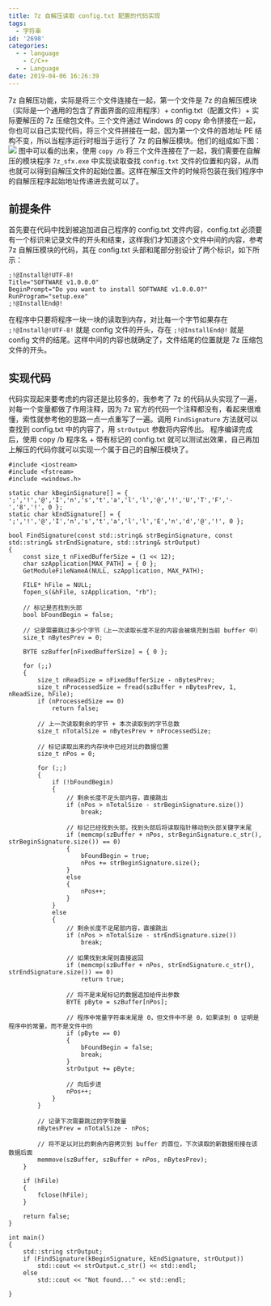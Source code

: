 ```yaml
---
title: 7z 自解压读取 config.txt 配置的代码实现
tags:
  - 字符串
id: '2698'
categories:
  - - language
    - C/C++
  - - Language
date: 2019-04-06 16:26:39
---
```


7z 自解压功能，实际是将三个文件连接在一起，第一个文件是 7z 的自解压模块（实际是一个通用的包含了界面界面的应用程序）+ config.txt（配置文件）+ 实际要解压的 7z 压缩包文件。三个文件通过 Windows 的 copy 命令拼接在一起，你也可以自己实现代码，将三个文件拼接在一起，因为第一个文件的首地址 PE 结构不变，所以当程序运行时相当于运行了 7z 的自解压模块。他们的组成如下图： [![](https://www.mycode.net.cn/wp-content/uploads/2019/04/2019-04-06_16-19-30.png)](https://www.mycode.net.cn/wp-content/uploads/2019/04/2019-04-06_16-19-30.png) 图中可以看的出来，使用 `copy /b` 将三个文件连接在了一起，我们需要在自解压的模块程序 `7z_sfx.exe` 中实现读取查找 `config.txt` 文件的位置和内容，从而也就可以得到自解压文件的起始位置。这样在解压文件的时候将包装在我们程序中的自解压程序起始地址传递进去就可以了。

## 前提条件

首先要在代码中找到被追加进自己程序的 config.txt 文件内容，config.txt 必须要有一个标识来记录文件的开头和结束，这样我们才知道这个文件中间的内容，参考 7z 自解压模块的代码，其在 config.txt 头部和尾部分别设计了两个标识，如下所示：

```
;!@Install@!UTF-8!
Title="SOFTWARE v1.0.0.0"
BeginPrompt="Do you want to install SOFTWARE v1.0.0.0?"
RunProgram="setup.exe"
;!@InstallEnd@!
```

在程序中只要将程序一块一块的读取到内存，对比每一个字节如果存在 `;!@Install@!UTF-8!` 就是 config 文件的开头，存在 `;!@InstallEnd@!` 就是 config 文件的结尾。这样中间的内容也就确定了，文件结尾的位置就是 7z 压缩包文件的开头。

## 实现代码

代码实现起来要考虑的内容还是比较多的，我参考了 7z 的代码从头实现了一遍，对每一个变量都做了作用注释，因为 7z 官方的代码一个注释都没有，看起来很难懂，索性就参考他的思路一点一点重写了一遍。调用 `FindSignature` 方法就可以查找到 config.txt 中的内容了，用 `strOutput` 参数将内容传出。 程序编译完成后，使用 copy /b 程序名 + 带有标记的 config.txt 就可以测试出效果，自己再加上解压的代码你就可以实现一个属于自己的自解压模块了。

```
#include <iostream>
#include <fstream>
#include <windows.h>

static char kBeginSignature[] = { ';','!','@','I','n','s','t','a','l','l','@','!','U','T','F','-','8','!', 0 };
static char kEndSignature[] = { ';','!','@','I','n','s','t','a','l','l','E','n','d','@','!', 0 };

bool FindSignature(const std::string& strBeginSignature, const std::string& strEndSignature, std::string& strOutput)
{
    const size_t nFixedBufferSize = (1 << 12);
    char szApplication[MAX_PATH] = { 0 };
    GetModuleFileNameA(NULL, szApplication, MAX_PATH);

    FILE* hFile = NULL;
    fopen_s(&hFile, szApplication, "rb");

    // 标记是否找到头部
    bool bFoundBegin = false;

    // 记录需要跳过多少个字节（上一次读取长度不足的内容会被填充到当前 buffer 中）
    size_t nBytesPrev = 0;

    BYTE szBuffer[nFixedBufferSize] = { 0 };

    for (;;)
    {
        size_t nReadSize = nFixedBufferSize - nBytesPrev;
        size_t nProcessedSize = fread(szBuffer + nBytesPrev, 1, nReadSize, hFile);
        if (nProcessedSize == 0)
            return false;

        // 上一次读取剩余的字节 + 本次读取到的字节总数
        size_t nTotalSize = nBytesPrev + nProcessedSize;

        // 标记读取出来的内存块中已经对比的数据位置
        size_t nPos = 0;

        for (;;)
        {
            if (!bFoundBegin)
            {
                // 剩余长度不足头部内容，直接跳出
                if (nPos > nTotalSize - strBeginSignature.size())
                    break;

                // 标记已经找到头部，找到头部后将读取指针移动到头部关键字末尾
                if (memcmp(szBuffer + nPos, strBeginSignature.c_str(), strBeginSignature.size()) == 0)
                {
                    bFoundBegin = true;
                    nPos += strBeginSignature.size();
                }
                else
                {
                    nPos++;
                }
            }
            else
            {
                // 剩余长度不足尾部内容，直接跳出
                if (nPos > nTotalSize - strEndSignature.size())
                    break;

                // 如果找到末尾则直接返回
                if (memcmp(szBuffer + nPos, strEndSignature.c_str(), strEndSignature.size()) == 0)
                    return true;

                // 将不是末尾标记的数据追加给传出参数
                BYTE pByte = szBuffer[nPos];

                // 程序中常量字符串末尾是 0，但文件中不是 0，如果读到 0 证明是程序中的常量，而不是文件中的
                if (pByte == 0)
                {
                    bFoundBegin = false;
                    break;
                }
                strOutput += pByte;

                // 向后步进
                nPos++;
            }
        }

        // 记录下次需要跳过的字节数量
        nBytesPrev = nTotalSize - nPos;

        // 将不足以对比的剩余内容拷贝到 buffer 的首位，下次读取的新数据衔接在该数据后面
        memmove(szBuffer, szBuffer + nPos, nBytesPrev);
    }

    if (hFile)
    {
        fclose(hFile);
    }

    return false;
}

int main()
{
    std::string strOutput;
    if (FindSignature(kBeginSignature, kEndSignature, strOutput))
        std::cout << strOutput.c_str() << std::endl;
    else
        std::cout << "Not found..." << std::endl;

}
```